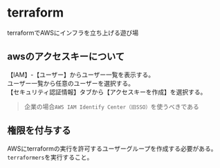 # terraform

terraformでAWSにインフラを立ち上げる遊び場

## awsのアクセスキーについて

【IAM】-【ユーザー】からユーザー一覧を表示する。  
ユーザー一覧から任意のユーザーを選択する。  
【セキュリティ認証情報】タブから【アクセスキーを作成】を選択する。

> 企業の場合`AWS IAM Identify Center（旧SSO）`を使うべきである

## 権限を付与する

AWSにterraformの実行を許可するユーザーグループを作成する必要がある。  
`terraformers`を実行すること。
